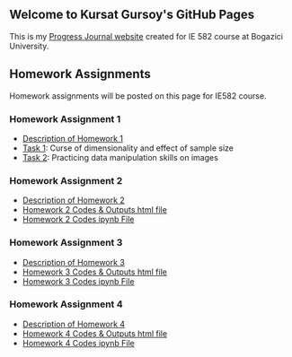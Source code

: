 ## Welcome to Kursat Gursoy's GitHub Pages

This is my [Progress Journal website](https://bu-ie-582.github.io/fall21-kursatgursoy/) created for IE 582 course at Bogazici University.

## Homework Assignments

Homework assignments will be posted on this page for IE582 course.

### Homework Assignment 1

* [Description of Homework 1](HW1_Files/IE582_Fall21_Homework1.pdf)
* [Task 1](https://bu-ie-582.github.io/fall21-kursatgursoy/HW1_Files/HW1_Task1_Final.html): Curse of dimensionality and effect of sample size
* [Task 2](https://bu-ie-582.github.io/fall21-kursatgursoy/HW1_Files/HW1_Task2_Final.html): Practicing data manipulation skills on images

### Homework Assignment 2

* [Description of Homework 2](HW2_Files/IE582_Fall21_Homework2.pdf)
* [Homework 2 Codes & Outputs html file](https://bu-ie-582.github.io/fall21-kursatgursoy/HW2_Files/HW2_Final.html)
* [Homework 2 Codes ipynb File](https://bu-ie-582.github.io/fall21-kursatgursoy/HW2_Files/HW2_Final.ipynb)

### Homework Assignment 3

* [Description of Homework 3](HW3_Files/IE582_Fall21_Homework3.pdf)
* [Homework 3 Codes & Outputs html file](HW3_Files/HW3_Final.html)
* [Homework 3 Codes ipynb File](HW3_Files/HW3_Final.ipynb)

### Homework Assignment 4

* [Description of Homework 4](HW4_Files/IE582_Fall21_Homework4.pdf)
* [Homework 4 Codes & Outputs html file](HW4_Files/HW4_Final.html)
* [Homework 4 Codes ipynb File](HW4_Files/HW4_Final.ipynb)

